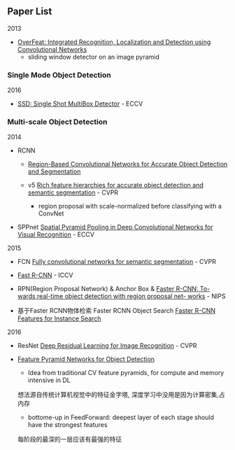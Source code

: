 ## Paper List



2013 

- [OverFeat: Integrated Recognition, Localization and Detection using Convolutional Networks](https://arxiv.org/pdf/1312.6229.pdf)
    - sliding window detector on an image pyramid




### Single Mode Object Detection


2016

- [SSD: Single Shot MultiBox Detector](https://arxiv.org/pdf/1512.02325.pdf) - ECCV



### Multi-scale Object Detection

2014

- RCNN 

    - [Region-Based Convolutional Networks for
    Accurate Object Detection and Segmentation](http://medialab.sjtu.edu.cn/teaching/CV/hw/related_papers/3_detection.pdf)

    - v5 [Rich feature hierarchies for accurate object detection and semantic segmentation](https://arxiv.org/pdf/1311.2524v3.pdf) - CVPR
        - region proposal with scale-normalized before classifying with a ConvNet

- SPPnet [Spatial Pyramid Pooling in Deep Convolutional Networks for Visual Recognition](https://arxiv.org/pdf/1406.4729.pdf) - ECCV


2015

- FCN [Fully convolutional networks for semantic segmentation](https://arxiv.org/pdf/1411.4038.pdf) - CVPR

- [Fast R-CNN](https://arxiv.org/pdf/1504.08083.pdf) - ICCV

- RPN(Region Proposal Network) & Anchor Box & [Faster R-CNN: To- wards real-time object detection with region proposal net- works](https://arxiv.org/pdf/1506.01497.pdf) - NIPS

- 基于Faster RCNN物体检索 Faster RCNN Object Search [Faster R-CNN Features for Instance Search](https://arxiv.org/pdf/1604.08893.pdf) 



2016

- ResNet [Deep Residual Learning for Image Recognition](https://arxiv.org/pdf/1512.03385.pdf) - CVPR


- [Feature Pyramid Networks for Object Detection](https://arxiv.org/pdf/1612.03144.pdf)

    - Idea from traditional CV feature pyramids, for compute and memory intensive in DL 

    想法源自传统计算机视觉中的特征金字塔, 深度学习中没用是因为计算密集,占内存

    - bottome-up in FeedForward: deepest layer of each stage should have the strongest features
    
    每阶段的最深的一层应该有最强的特征
